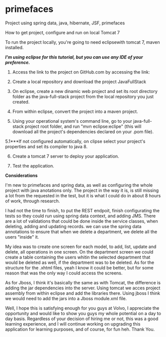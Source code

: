 # primefaces
Project using spring data, java, hibernate, JSF, primefaces

How to get project, configure and run on local Tomcat 7

To run the project locally, you're going to need eclipsewith tomcat 7, maven installed.

***I'm using eclipse for this tutorial, but you can use any IDE of your preference.***

1. Access the link to the project on GitHub.com by accessing the link:

2. Create a local repository and download the project JavaFullStack

3. On eclipse, create a new dinamic web project and set its root directory folder as the java-full-stack project
from the local repository you just created.

4. From within eclipse, convert the project into a maven project.

5. Using your operational system's command line, go to your java-full-stack project root folder, and run "mvn eclipse:eclipe"
(this will download all the project's dependencies declared on your .pom file).

5.1***If not configured automatically, on clipse select your project's properties and set its compiler to java 8.

6. Create a tomcat 7 server to deploy your application.

7. Test the application.


****Considerations****

  I'm new to primefaces and spring data, as well as configuring the whole project with java anotations only. The project in the way it is, is still missing a lot from the requested in the test, but it is what I could do in about 8 hours of work, through research.

  I had not the time to finish, to put the REST endpoit, finish configurating the tests so they could run using spring data context, and adding JMS. There are a lot of validations that could be done inside the service classes, when deleting, adding and updating records.
we can use the spring data annotations to ensure that when we delete a department, we delete all the users "inside" it. 

  My idea was to create one screen for each model, to add, list, update and delete, all operations in one screen. On the department screen we could create a table containing the users whitin the selected department that would be deleted as well, if the department was to be deleted. As for the structure for the .xhtml files, yeah I know it could be better, but for some reason that was the only way I could access the screens.

  As for Jboss, I think it's basically the same as with Tomcat, the difference is adding the jar dependencies into the server. Using tomcat we acces project assembly from within eclipse and add the libraries there. Using jboss I think we would need to add the jars into a Jboss module.xml file.

  Well, I hope this is satisfying enough for you guys at Volvo, I appreciate the opportunity and would like to show you guys my whole potential on a day to day basis. Regardless of your decision of hiring me or not, this was a good learning experience, and I will continue working on upgrading this application for learning purposes, and of course, for fun heh. Thank You.
